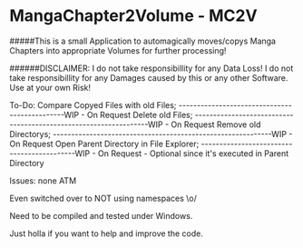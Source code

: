 # MangaChapter2Volume - MC2V
#####This is a small Application to automagically moves/copys Manga Chapters into appropriate Volumes for further processing!

######DISCLAIMER:
I do not take responsibillity for any Data Loss!
I do not take responsibillity for any Damages caused by this or any other Software.
Use at your own Risk!

To-Do:
Compare Copyed Files with old Files; ----------------------------------------------WIP - On Request
Delete old Files; -----------------------------------------------------------------WIP - On Request
Remove old Directorys; ------------------------------------------------------------WIP - On Request
Open Parent Directory in File Explorer; -------------------------------------------WIP - On Request - Optional since it's executed in Parent Directory


Issues:
none ATM

Even switched over to NOT using namespaces \o/

Need to be compiled and tested under Windows.

Just holla if you want to help and improve the code.
